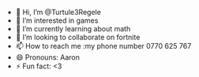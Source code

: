 - 👋 Hi, I’m @Turtule3Regele
- 👀 I’m interested in games
- 🌱 I’m currently learning about math
- 💞️ I’m looking to collaborate on fortnite
- 📫 How to reach me :my phone number 0770 625 767
- 😄 Pronouns: Aaron
- ⚡ Fun fact: <3

<!---
Turtule3Regele/Turtule3Regele is a ✨ special ✨ repository because its `README.md` (this file) appears on your GitHub profile.
You can click the Preview link to take a look at your changes.
--->
